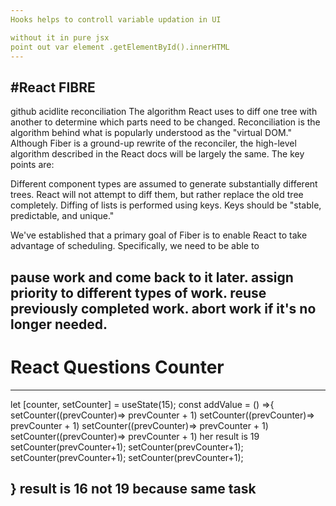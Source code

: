 ```yaml
---
Hooks helps to controll variable updation in UI

without it in pure jsx 
point out var element .getElementById().innerHTML
---
```


#React FIBRE
---
github acidlite
reconciliation
The algorithm React uses to diff one tree with another to determine which parts need to be changed.
Reconciliation is the algorithm behind what is popularly understood as the "virtual DOM."
Although Fiber is a ground-up rewrite of the reconciler, the high-level algorithm described in the React docs will be largely the same. The key points are:

Different component types are assumed to generate substantially different trees. React will not attempt to diff them, but rather replace the old tree completely.
Diffing of lists is performed using keys. Keys should be "stable, predictable, and unique."

We've established that a primary goal of Fiber is to enable React to take advantage of scheduling. Specifically, we need to be able to

pause work and come back to it later.
assign priority to different types of work.
reuse previously completed work.
abort work if it's no longer needed.
---

# React Questions Counter

---

let [counter, setCounter] = useState(15);
const addValue = () =>{
setCounter((prevCounter)=> prevCounter + 1)
setCounter((prevCounter)=> prevCounter + 1)
setCounter((prevCounter)=> prevCounter + 1)
setCounter((prevCounter)=> prevCounter + 1)
   her result is 19
    setCounter(prevCounter+1);
    setCounter(prevCounter+1);
    setCounter(prevCounter+1);
    setCounter(prevCounter+1);

  }
result is 16 not 19 because same task
---